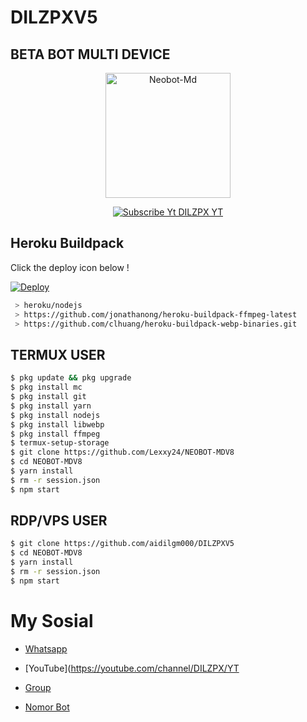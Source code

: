 # DILZPXV5
## BETA BOT MULTI DEVICE

<p align="center">
<img src="https://encrypted-tbn0.gstatic.com/images?q=tbn:ANd9GcRQMbpnB0PY8P1Ot5I_2-01Xdnhq4xJuctJxQ&usqp=CAU" alt="Neobot-Md" width="200"/>

<p align="center">
    <a href="https://aidilgm000.github.io">
        <img
            src="https://readme-typing-svg.herokuapp.com?size=15&width=280&lines=DILZPX-BOT+By+DIZPPX+YT+🙏"
            alt="Subscribe Yt DILZPX YT"
        />
    </a>
</p>

## Heroku Buildpack

Click the deploy icon below !

[![Deploy](https://www.herokucdn.com/deploy/button.svg)](https://heroku.com/deploy?template=https://github.com/Lexxy24/NEOBOT-MDV8)

```bash
 > heroku/nodejs
 > https://github.com/jonathanong/heroku-buildpack-ffmpeg-latest
 > https://github.com/clhuang/heroku-buildpack-webp-binaries.git
```

## TERMUX USER
```bash
$ pkg update && pkg upgrade
$ pkg install mc
$ pkg install git
$ pkg install yarn
$ pkg install nodejs
$ pkg install libwebp
$ pkg install ffmpeg
$ termux-setup-storage
$ git clone https://github.com/Lexxy24/NEOBOT-MDV8
$ cd NEOBOT-MDV8
$ yarn install
$ rm -r session.json
$ npm start
```

## RDP/VPS USER
```bash 
$ git clone https://github.com/aidilgm000/DILZPXV5
$ cd NEOBOT-MDV8
$ yarn install
$ rm -r session.json
$ npm start
```

# My Sosial
- [Whatsapp](https://wa.me/6283834558105)

- [YouTube](https://youtube.com/channel/DILZPX/YT
- [Group](https://chat.whatsapp.com/E3zewfxrc5pKE6Rzb3BuqG)
- [Nomor Bot](https://wa.me/6285724331475)
